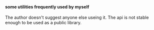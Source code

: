 #### some utilities frequently used by myself

The author doesn't suggest anyone else useing it. The api is not stable enough to be used as a public library.


